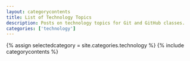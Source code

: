 ```yaml
---
layout: categorycontents
title: List of Technology Topics
description: Posts on technology topics for Git and GitHub classes.
categories: ['technology']
---
```


{% assign selectedcategory = site.categories.technology %}
{% include categorycontents %}
